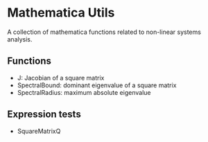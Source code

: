 Mathematica Utils
=================

A collection of mathematica functions related to non-linear systems analysis.

Functions
---------
 * J: Jacobian of a square matrix
 * SpectralBound: dominant eigenvalue of a square matrix
 * SpectralRadius: maximum absolute eigenvalue

Expression tests
----------------
 * SquareMatrixQ

